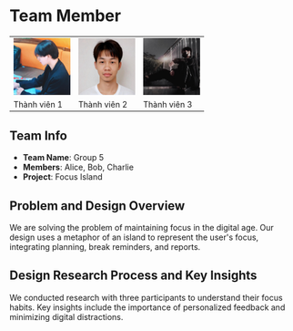 # Team Member

<table>
  <tr>
    <td><img src="NTVH.png" alt="Thành viên 1" width="100" height="100" /></td>
    <td><img src="NNB.png" alt="Thành viên 2" width="100" height="100"/></td>
    <td><img src="NH.png" alt="Thành viên 3" width="100" height="100"/></td>
  </tr>
  <tr>
    <td>Thành viên 1</td>
    <td>Thành viên 2</td>
    <td>Thành viên 3</td>
  </tr>
</table>


## Team Info
- **Team Name**: Group 5
- **Members**: Alice, Bob, Charlie
- **Project**: Focus Island

## Problem and Design Overview
We are solving the problem of maintaining focus in the digital age. Our design uses a metaphor of an island to represent the user's focus, integrating planning, break reminders, and reports.

## Design Research Process and Key Insights
We conducted research with three participants to understand their focus habits. Key insights include the importance of personalized feedback and minimizing digital distractions.

